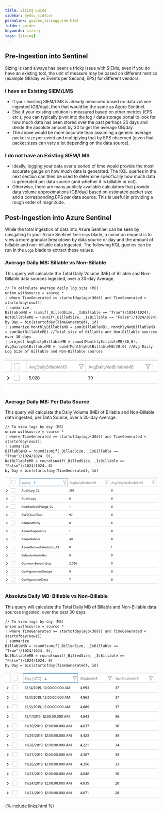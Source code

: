```yaml
---
title: Sizing Guide
sidebar: mydoc_sidebar
permalink: guides_sizingguide.html
folder: guides
keywords: sizing
tags: [sizing]
---
```


## Pre-Ingestion into Sentinel

Sizing is (and always has been) a tricky issue with SIEMs, even if you do have an existing tool, the unit of measure may be based on different metrics (example GB/day vs Events per Second, EPS) for different vendors. 

### I have an Existing SIEM/LMS
* If your existing SIEM/LMS is already measured based on data volume ingested (GB/day), then that would be the same as Azure Sentinel.
* Else if your existing solution is measured based on other metrics (EPS etc.), you can typically pivot into the log / data storage portal to look for how much data has been stored over the past perhaps 30 days and divide the absolute amount by 30 to get the average GB/day. 
* The above would be more accurate than assuming a generic average packet size per event and multiplying that by EPS observed (given that packet sizes can vary a lot depending on the data source).

### I do not have an Existing SIEM/LMS
* Ideally, logging your data over a period of time would provide the most accurate gauge on how much data is generated. The KQL queries in the next section can then be used to determine specifically how much data is generated per data source (and whether it is billable or not).
* Otherwise, there are many publicly available calculators that provide data volume approximations (GB/day) based on estimated packet size and a corresponding EPS per data source. This is useful in providing a rough order of magnitude.

## Post-Ingestion into Azure Sentinel

While the total ingestion of data into Azure Sentinel can be seen by navigating to your Azure Sentinel `Settings` blade, a common request is to view a more granular breakdown by data source or day and the amount of billable and non-billable data ingested. The following KQL queries can be run in the `Logs` blade to extract these values.  

### Average Daily MB: Billable vs Non-Billable

This query will calculate the Total Daily Volume (MB) of Billable and Non-Billable data sources ingested, over a 30-day Average.

```
// To calculate average daily log size (MB)
union withsource = source * 
| where TimeGenerated >= startofday(ago(30d)) and TimeGenerated < startofday(now())
| summarize
BillableMB = (sumif(_BilledSize, _IsBillable == "True")/1024/1024), 
NotBillableMB = (sumif(_BilledSize, _IsBillable == "False")/1024/1024)
by Day = bin(startofday(TimeGenerated), 1d)
| summarize MonthlyBillableMB = sum(BillableMB), MonthlyNotBillableMB = sum(NotBillableMB) //Total size of Billable and Non-Billable sources over 30 days
| project AvgDailyBillableMB = round(MonthlyBillableMB/30,0), AvgDailyNotBillableMB = round(MonthlyNotBillableMB/30,0) //Avg Daily Log Size of Billable and Non-Billable sources
```
![alt text](https://github.com/ko-sharon/AzSentinel/blob/gh-pages/images/guides/Sizing_AvgDailyMBBillableNonBillable.png?raw=true)

### Average Daily MB: Per Data Source

This query will calculate the Daily Volume (MB) of Billable and Non-Billable data ingested, per Data Source, over a 30-day Average.

```
// To view logs by day (MB)
union withsource = source * 
| where TimeGenerated >= startofday(ago(30d)) and TimeGenerated < startofday(now())
| summarize
BillableMB = round(sumif(_BilledSize, _IsBillable == "True")/1024/1024, 0), 
NotBillableMB = round(sumif(_BilledSize, _IsBillable == "False")/1024/1024, 0)
by Day = bin(startofday(TimeGenerated), 1d)
```
![alt text](https://github.com/ko-sharon/AzSentinel/blob/gh-pages/images/guides/Sizing_AvgDailyMBperDataSource.png?raw=true)

### Absolute Daily MB: Billable vs Non-Billable

This query will calculate the Total Daily MB of Billable and Non-Billable data sources ingested, over the past 30 days.

```
// To view logs by day (MB)
union withsource = source * 
| where TimeGenerated >= startofday(ago(30d)) and TimeGenerated < startofday(now())
| summarize
BillableMB = round(sumif(_BilledSize, _IsBillable == "True")/1024/1024, 0), 
NotBillableMB = round(sumif(_BilledSize, _IsBillable == "False")/1024/1024, 0)
by Day = bin(startofday(TimeGenerated), 1d)
```
![alt text](https://github.com/ko-sharon/AzSentinel/blob/gh-pages/images/guides/Sizing_AbsDailyMBBillableNonBillable.png?raw=true)

{% include links.html %}
